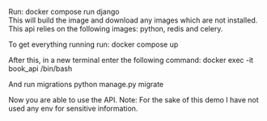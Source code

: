 Run: 
docker compose run django  
This will build the image and download any images which are not installed. This api relies on the following images: python, redis and celery.

To get everything running run:
docker compose up 

After this, in a new terminal enter the following command:
docker exec -it book_api /bin/bash

And run migrations 
python manage.py migrate

Now you are able to use the API. 
Note: For the sake of this demo I have not used any env for sensitive information.
